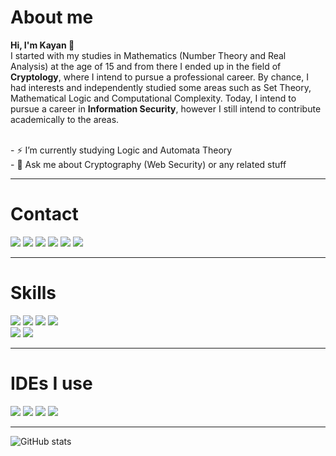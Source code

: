 <h1>About me</h1>
<div>
<p><strong>Hi, I'm Kayan 👋 </strong><br> I started with my studies in Mathematics (Number Theory and Real Analysis) at the age of 15 and from there I ended up in the field of <b>Cryptology</b>, where I intend to pursue a professional career. By chance, I had interests and independently studied some areas such as Set Theory, Mathematical Logic and Computational Complexity. Today, I intend to pursue a career in <b>Information Security</b>, however I still intend to contribute academically to the areas.</p><br>
- ⚡ I’m currently studying Logic and Automata Theory <br>
- 💬 Ask me about Cryptography (Web Security) or any related stuff<br>
 
</div>

---

<h1>Contact</h1>
<div>
 <a href="https://www.instagram.com/kayantchian"><img src="https://img.shields.io/badge/Instagram-E4405F?style=for-the-badge&logo=instagram&logoColor=white" /></a>
 <a href="kayantchian@protonmail.com"><img src="https://img.shields.io/badge/ProtonMail-8B89CC?style=for-the-badge&logo=protonmail&logoColor=white" /></a>
 <a href="https://www.youtube.com/c/kayann"><img src="https://img.shields.io/badge/YouTube-FF0000?style=for-the-badge&logo=youtube&logoColor=white" /></a>
 <a href="https://facebook.com/kayantchian"><img src="https://img.shields.io/badge/Facebook-1877F2?style=for-the-badge&logo=facebook&logoColor=white" /></a>
 <a href="discordapp.com/users/391385020381528065"><img src="https://img.shields.io/badge/Discord-5865F2?style=for-the-badge&logo=discord&logoColor=white" /></a>
 <a href="https://math.stackexchange.com/users/712437/kayan-tchian"><img src="https://img.shields.io/badge/StackExchange-%23ffffff.svg?&style=for-the-badge&logo=StackExchange&logoColor=white" /></a>
 
</div>

---

<h1>Skills</h1>
<div class="center">
<img src="https://img.shields.io/badge/Python-FFD43B?style=for-the-badge&logo=python&logoColor=blue"/>
<img src="https://img.shields.io/badge/C%2B%2B-00599C?style=for-the-badge&logo=c%2B%2B&logoColor=white"/>
<img src="https://img.shields.io/badge/java-%23ED8B00.svg?style=for-the-badge&logo=java&logoColor=white"/>
<img src="https://img.shields.io/badge/latex-%23008080.svg?style=for-the-badge&logo=latex&logoColor=white"/>
 <br>
<img src="https://img.shields.io/badge/mysql-%2300f.svg?style=for-the-badge&logo=mysql&logoColor=white"/>
<img src="https://img.shields.io/badge/Kali_Linux-557C94?style=for-the-badge&logo=kali-linux&logoColor=white"/>
</div>

---

<h1>IDEs I use</h1>
<div>
<img src="https://img.shields.io/badge/Eclipse-2C2255?style=for-the-badge&logo=eclipse&logoColor=white"/>
<img src="https://img.shields.io/badge/PyCharm-000000.svg?&style=for-the-badge&logo=PyCharm&logoColor=white"/>
<img src="https://img.shields.io/badge/VSCode-0078D4?style=for-the-badge&logo=visual%20studio%20code&logoColor=white"/>
<img src="https://img.shields.io/badge/Arduino_IDE-00979D?style=for-the-badge&logo=arduino&logoColor=white"/>
</div>

---

![GitHub stats](https://github-readme-stats.vercel.app/api?username=anuraghazra&show_icons=true&theme=tokyonight)
